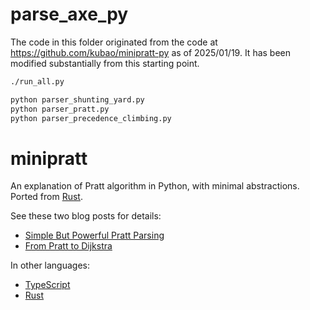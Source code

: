 # parse_axe_py

The code in this folder originated from the code at https://github.com/kubao/minipratt-py as of
2025/01/19. It has been modified substantially from this starting point.

```bash
./run_all.py

python parser_shunting_yard.py
python parser_pratt.py
python parser_precedence_climbing.py
```

# minipratt

An explanation of Pratt algorithm in Python, with minimal abstractions. Ported from [Rust](https://github.com/matklad/minipratt).

See these two blog posts for details:

* [Simple But Powerful Pratt Parsing](https://matklad.github.io/2020/04/13/simple-but-powerful-pratt-parsing.html)
* [From Pratt to Dijkstra](https://matklad.github.io/2020/04/15/from-pratt-to-dijkstra.html)

In other languages:

* [TypeScript](https://github.com/stagas/minipratt-js)
* [Rust](https://github.com/matklad/minipratt)
